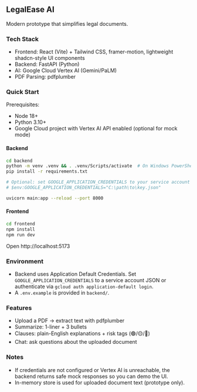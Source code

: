 ## LegalEase AI

Modern prototype that simplifies legal documents.

### Tech Stack
- Frontend: React (Vite) + Tailwind CSS, framer-motion, lightweight shadcn-style UI components
- Backend: FastAPI (Python)
- AI: Google Cloud Vertex AI (Gemini/PaLM)
- PDF Parsing: pdfplumber

### Quick Start

Prerequisites:
- Node 18+
- Python 3.10+
- Google Cloud project with Vertex AI API enabled (optional for mock mode)

#### Backend
```bash
cd backend
python -m venv .venv && . .venv/Scripts/activate  # On Windows PowerShell: .venv\Scripts\Activate.ps1
pip install -r requirements.txt

# Optional: set GOOGLE_APPLICATION_CREDENTIALS to your service account JSON key
# $env:GOOGLE_APPLICATION_CREDENTIALS="C:\path\to\key.json"

uvicorn main:app --reload --port 8000
```

#### Frontend
```bash
cd frontend
npm install
npm run dev
```

Open http://localhost:5173

### Environment
- Backend uses Application Default Credentials. Set `GOOGLE_APPLICATION_CREDENTIALS` to a service account JSON or authenticate via `gcloud auth application-default login`.
- A `.env.example` is provided in `backend/`.

### Features
- Upload a PDF → extract text with pdfplumber
- Summarize: 1-liner + 3 bullets
- Clauses: plain-English explanations + risk tags (🟢/🟡/🔴)
- Chat: ask questions about the uploaded document

### Notes
- If credentials are not configured or Vertex AI is unreachable, the backend returns safe mock responses so you can demo the UI.
- In-memory store is used for uploaded document text (prototype only).


